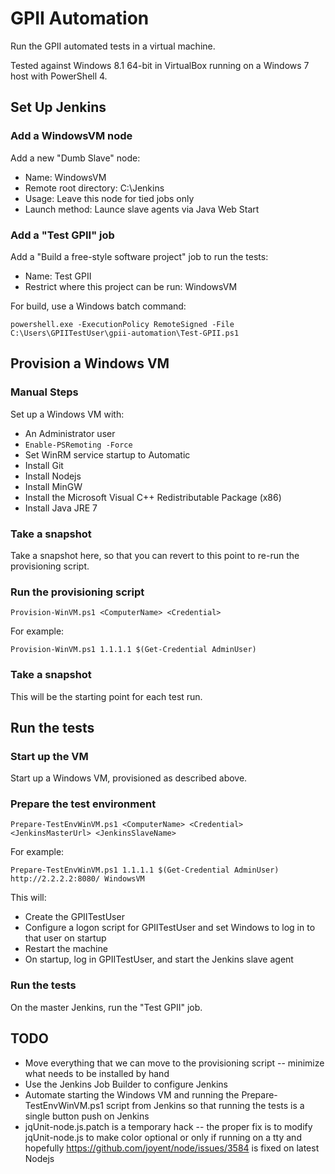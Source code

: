 GPII Automation
===============

Run the GPII automated tests in a virtual machine.

Tested against Windows 8.1 64-bit in VirtualBox running on a Windows 7 host with PowerShell 4.

Set Up Jenkins
--------------

### Add a WindowsVM node

Add a new "Dumb Slave" node:

* Name: WindowsVM
* Remote root directory: C:\Jenkins
* Usage: Leave this node for tied jobs only
* Launch method: Launce slave agents via Java Web Start

### Add a "Test GPII" job

Add a "Build a free-style software project" job to run the tests:

* Name: Test GPII
* Restrict where this project can be run: WindowsVM

For build, use a Windows batch command:

```
powershell.exe -ExecutionPolicy RemoteSigned -File C:\Users\GPIITestUser\gpii-automation\Test-GPII.ps1
```

Provision a Windows VM
----------------------

### Manual Steps

Set up a Windows VM with:

* An Administrator user
* `Enable-PSRemoting -Force`
* Set WinRM service startup to Automatic
* Install Git
* Install Nodejs
* Install MinGW
* Install the Microsoft Visual C++ Redistributable Package (x86)
* Install Java JRE 7

### Take a snapshot

Take a snapshot here, so that you can revert to this point to re-run the provisioning script.

### Run the provisioning script

```
Provision-WinVM.ps1 <ComputerName> <Credential>
```

For example:

```
Provision-WinVM.ps1 1.1.1.1 $(Get-Credential AdminUser)
```

### Take a snapshot

This will be the starting point for each test run.

Run the tests
-------------

### Start up the VM

Start up a Windows VM, provisioned as described above.

### Prepare the test environment

```
Prepare-TestEnvWinVM.ps1 <ComputerName> <Credential> <JenkinsMasterUrl> <JenkinsSlaveName>
```

For example:

```
Prepare-TestEnvWinVM.ps1 1.1.1.1 $(Get-Credential AdminUser) http://2.2.2.2:8080/ WindowsVM
```

This will:

* Create the GPIITestUser
* Configure a logon script for GPIITestUser and set Windows to log in to that user on startup
* Restart the machine
* On startup, log in GPIITestUser, and start the Jenkins slave agent

### Run the tests

On the master Jenkins, run the "Test GPII" job.

TODO
----

* Move everything that we can move to the provisioning script -- minimize what needs to be installed by hand
* Use the Jenkins Job Builder to configure Jenkins
* Automate starting the Windows VM and running the Prepare-TestEnvWinVM.ps1 script from Jenkins so that running the tests is a single button push on Jenkins
* jqUnit-node.js.patch is a temporary hack -- the proper fix is to modify jqUnit-node.js to make color optional or only if running on a tty and hopefully https://github.com/joyent/node/issues/3584 is fixed on latest Nodejs

